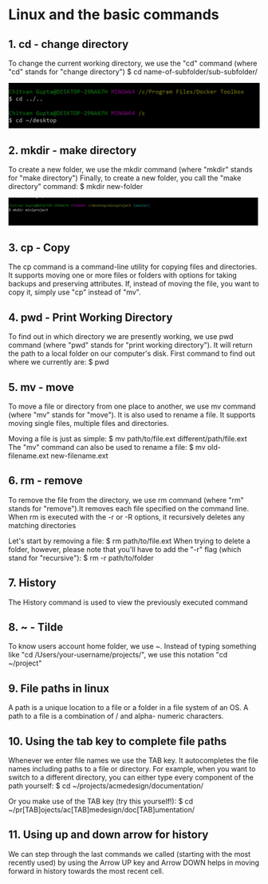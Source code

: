 # Linux and the basic commands
## 1. cd - change directory
To change the current working directory, we use the "cd" command (where "cd" stands for "change directory")
$ cd name-of-subfolder/sub-subfolder/

![Adding Image for cd](https://github.com/Snehaphilip989/miniproject1/blob/master/Images/cd.JPG)

## 2. mkdir - make directory
To create a new folder, we use the mkdir command (where "mkdir" stands for "make directory")
Finally, to create a new folder, you call the "make directory" command:
$ mkdir new-folder

![Adding Image for mkdir](https://github.com/Snehaphilip989/miniproject1/blob/master/Images/mkdir.JPG)

## 3. cp - Copy
The cp command is a command-line utility for copying files and directories. It supports moving one or more files or folders with options for taking backups and preserving attributes.
If, instead of moving the file, you want to copy it, simply use "cp" instead of "mv". 

## 4. pwd - Print Working Directory
To find out in which directory we are presently working, we use pwd command (where "pwd" stands for "print working directory").  It will return the path to a local folder on our computer's disk.
First command to find out where we currently are:
$ pwd

## 5. mv - move
To move a file or directory from one place to another, we use mv command (where "mv" stands for "move"). It is also used to rename a file.  It supports moving single files, multiple files and directories.

Moving a file is just as simple:
$ mv path/to/file.ext different/path/file.ext
The "mv" command can also be used to rename a file:
$ mv old-filename.ext new-filename.ext


## 6. rm - remove 
To remove the file from the directory, we use rm command (where "rm" stands for "remove").It removes each file specified on the command line. When rm is executed with the -r or -R options, it recursively deletes any matching directories

Let's start by removing a file:
$ rm path/to/file.ext
When trying to delete a folder, however, please note that you'll have to add the "-r" flag (which stand for "recursive"):
$ rm -r path/to/folder

## 7. History 
The History command is used to view the previously executed command

## 8. ~ - Tilde
To know users account home folder, we use ~. Instead of typing something like "cd /Users/your-username/projects/", we use this notation  "cd ~/project"
 
## 9. File paths in linux 
A path is a unique location to a file or a folder in a file system of an OS. A path to a file is a combination of / and alpha- numeric characters.

## 10. Using the tab key to complete file paths
Whenever we enter file names we use the TAB key. It autocompletes the file names including paths to a file or directory.
For example, when you want to switch to a different directory, you can either type every component of the path yourself:
$ cd ~/projects/acmedesign/documentation/

Or you make use of the TAB key (try this yourself!):
$ cd ~/pr[TAB]ojects/ac[TAB]medesign/doc[TAB]umentation/

## 11. Using up and down arrow for history
We can step through the last commands we called (starting with the most recently used) by using the Arrow UP key
and Arrow DOWN helps in moving forward in history towards the most recent cell. 
